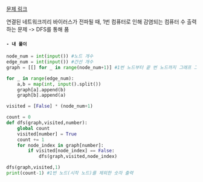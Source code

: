 [문제 링크](https://www.acmicpc.net/problem/2606)

연결된 네트워크끼리 바이러스가 전파될 때, 1번 컴퓨터로 인해 감염되는 컴퓨터 수 출력하는 문제 -> DFS를 통해 품

#### `- 내 풀이`

```python
node_num = int(input()) #노드 개수
edge_num = int(input()) #간선 개수
graph = [[] for _ in range(node_num+1)] #1번 노드부터 끝 번 노드까지 그래프 그리기

for _ in range(edge_num):
    a,b = map(int, input().split())
    graph[a].append(b)
    graph[b].append(a)

visited = [False] * (node_num+1)

count = 0
def dfs(graph,visited,number):
    global count
    visited[number] = True
    count += 1
    for node_index in graph[number]:
        if visited[node_index] == False:
            dfs(graph,visited,node_index)

dfs(graph,visited,1)
print(count-1) #1번 노드(시작 노드)를 제외한 숫자 출력
```